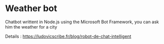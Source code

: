 # Weather bot
Chatbot writtent in Node.js using the Microsoft Bot Framework, you can ask him the weather for a city

Details : https://ludovicscribe.fr/blog/robot-de-chat-intelligent